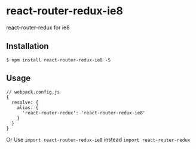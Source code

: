 # react-router-redux-ie8
react-router-redux for ie8

## Installation
`$ npm install react-router-redux-ie8 -S`

## Usage
```
// webpack.config.js
{
  resolve: {
    alias: {
      'react-router-redux': 'react-router-redux-ie8'
    }
  }
}
```
Or Use `import react-router-redux-ie8` instead `import react-router-redux`
